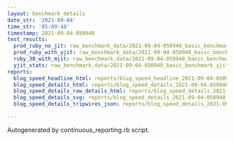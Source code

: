 ```yaml
---
layout: benchmark_details
date_str: '2021-09-04'
time_str: '05:09:48'
timestamp: 2021-09-04-050948
test_results:
  prod_ruby_no_jit: raw_benchmark_data/2021-09-04-050948_basic_benchmark_prod_ruby_no_jit.json
  prod_ruby_with_yjit: raw_benchmark_data/2021-09-04-050948_basic_benchmark_prod_ruby_with_yjit.json
  ruby_30_with_mjit: raw_benchmark_data/2021-09-04-050948_basic_benchmark_ruby_30_with_mjit.json
  yjit_stats: raw_benchmark_data/2021-09-04-050948_basic_benchmark_yjit_stats.json
reports:
  blog_speed_headline_html: reports/blog_speed_headline_2021-09-04-050948.html
  blog_speed_details_html: reports/blog_speed_details_2021-09-04-050948.html
  blog_speed_details_raw_details_html: reports/blog_speed_details_2021-09-04-050948.raw_details.html
  blog_speed_details_svg: reports/blog_speed_details_2021-09-04-050948.svg
  blog_speed_details_tripwires_json: reports/blog_speed_details_2021-09-04-050948.tripwires.json

---
```

Autogenerated by continuous_reporting.rb script.
